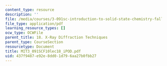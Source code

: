 ```yaml
---
content_type: resource
description: ''
file: /media/courses/3-091sc-introduction-to-solid-state-chemistry-fall-2010/437f9487e92e8dd01d796aa27b0fbb27_MIT3_091SCF10lec18_iPOD.pdf
file_type: application/pdf
learning_resource_types: []
ocw_type: OCWFile
parent_title: 18. X-Ray Diffraction Techniques
parent_type: CourseSection
resourcetype: Document
title: MIT3_091SCF10lec18_iPOD.pdf
uid: 437f9487-e92e-8dd0-1d79-6aa27b0fbb27
---
```

